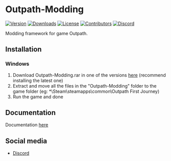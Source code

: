 # Outpath-Modding
[![Version](https://img.shields.io/github/v/release/MrAfitol/Outpath-Modding?sort=semver&style=for-the-badge&color=353AFF&label=Version)](https://github.com/MrAfitol/Outpath-Modding/releases)
[![Downloads](https://img.shields.io/github/downloads/MrAfitol/Outpath-Modding/total?style=for-the-badge)](https://github.com/MrAfitol/Outpath-Modding)
[![License](https://img.shields.io/github/license/MrAfitol/Outpath-Modding?color=FF0400&style=for-the-badge)](https://github.com/MrAfitol/Outpath-Modding/blob/main/LICENSE)
[![Contributors](https://img.shields.io/github/contributors/MrAfitol/Outpath-Modding?style=for-the-badge)](https://github.com/MrAfitol/Outpath-Modding/graphs/contributors)
[![Discord](https://img.shields.io/discord/1104071704680083600?color=blue&label=Discord&logo=Discord&logoColor=white&style=for-the-badge)](https://discord.gg/XnjNVRz9XM)

Modding framework for game Outpath.

## Installation

### Windows
1. Download Outpath-Modding.rar in one of the versions [here](https://github.com/MrAfitol/Outpath-Modding/releases) (recommend installing the latest one)
2. Extract and move all the files in the "Outpath-Modding" folder to the game folder (eg: *\Steam\steamapps\common\Outpath First Journey)
3. Run the game and done

## Documentation
Documentation [here](https://outpath-modding.gitbook.io/outpath-modding/) 

## Social media
* [Discord](https://discord.gg/XnjNVRz9XM)
